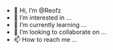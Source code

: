 - 👋 Hi, I’m @Reofz
- 👀 I’m interested in ...
- 🌱 I’m currently learning ...
- 💞️ I’m looking to collaborate on ...
- 📫 How to reach me ...

<!---
Reofz/Reofz is a ✨ special ✨ repository because its `README.md` (this file) appears on your GitHub profile.
You can click the Preview link to take a look at your changes.
--->
